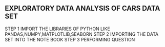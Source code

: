 ## EXPLORATORY DATA ANALYSIS OF CARS DATA SET 
STEP 1
IMPORT THE LIBRARIES OF PYTHON LIKE PANDAS,NUMPY,MATPLOTLIB,SEABORN
STEP 2
IMPORTING THE DATA SET INTO THE NOTE BOOK 
STEP 3 PERFORMING QUESTION


